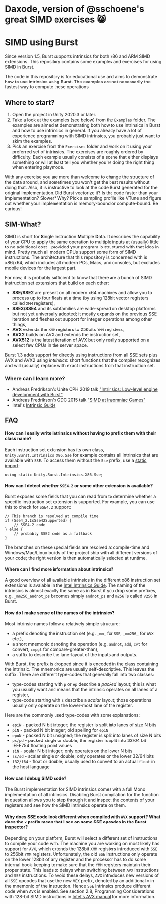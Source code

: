 # Daxode, version of @sschoene's great SIMD exercises 😸

# SIMD using Burst
Since version 1.5, Burst supports intrinsics for both x86 and ARM SIMD extensions. This repository contains some examples and exercises for using SIMD in Burst.

The code in this repository is for educational use and aims to demonstrate how to use intrinsics using Burst. The examples are not necessarily the fastest way to compute these operations

## Where to start?
 1. Open the project in Unity 2020.3 or later.
 2. Take a look at the examples (see below) from the `Examples` folder. The examples are aimed at demonstrating both how to use intrinsics in Burst and how to use intrinsics in general. If you already have a lot of experience programming with SIMD intrinsics, you probably just want to skim the examples.
 3. Pick an exercise from the `Exercises` folder and work on it using your preferred set of intrinsics. The exercises are roughly ordered by difficulty. Each example usually consists of a scene that either displays something or will at least tell you whether you're doing the right thing when entering playmode.

With any exercise you are more than welcome to change the structure of the data around, and sometimes you won't get the best results without doing that. Also, it is instructive to look at the code Burst generated for the original implementation. Did Burst vectorize it? Is the code faster than your implementation? Slower? Why? Pick a sampling profile like VTune and figure out whether your implementation is memory-bound or compute-bound. Be curious!

## SIM-What?
SIMD is short for **S**ingle **I**nstruction **M**ultiple **D**ata. It describes the capability of your CPU to apply the same operation to multiple inputs at (usually) little to no additional cost - provided your program is structured with that idea in mind. Pretty much all modern CPUs support some form of SIMD instructions. The architecture that this repository is concerned with is x86/x64, which includes all modern PCs, Macs, and consoles, but excludes mobile devices for the largest part.

For now, it is probably sufficient to know that there are a bunch of SIMD instruction set extensions that build on each other:
 * **SSE/SSE2** are present on all modern x64 machines and allow you to process up to four floats at a time (by using 128bit vector registers called `XMM` registers),
 * **SSE3/SSE4** and its subfamilies are wide-spread on desktop platforms but not yet universally adopted; it mostly expands on the previous SSE iteration and fleshes out support for integer operations among other things,
 * **AVX** extends the `XMM` registers to 256bits `YMM` registers,
 * **AVX2** builds on AVX and extends the instruction set,
 * **AVX512** is the latest iteration of AVX but only really supported on a select few CPUs in the server space.

Burst 1.3 adds support for directly using instructions from all SSE sets plus AVX and AVX2 using *intrinsics*: short functions that the compiler recognizes and will (usually) replace with exact instructions from that instruction set.

### Where can I learn more?
 * Andreas Fredrikson's Unite CPH 2019 talk ["Intrinsics: Low-level engine development with Burst"](https://www.youtube.com/watch?v=BpwvXkoFcp8)
 * Andreas Fredrikson's GDC 2015 talk ["SIMD at Insomniac Games"](https://www.gdcvault.com/play/1022248/SIMD-at-Insomniac-Games-How)
 * Intel's [Intrinsic Guide](https://software.intel.com/sites/landingpage/IntrinsicsGuide/)

## FAQ

#### How can I easily write intrinsics without having to prefix them with their class name?
Each instruction set extension has its own class, `Unity.Burst.Intrinsics.X86.Sse` for example contains all intrinsics that are available with `SSE`. To access them without the `Sse` prefix, use a [static import](https://docs.microsoft.com/en-us/dotnet/csharp/language-reference/keywords/using-static): 
```
using static Unity.Burst.Intrinsics.X86.Sse;
```

#### How can I detect whether `SSE4.2` or some other extension is available?
Burst exposes some fields that you can read from to determine whether a specific instruction set extension is supported. For example, you can use this to check for `SSE4.2` support:

```
// This branch is resolved at compile time
if (Sse4_2.IsSse42Supported) {
    // SSE4.2 code
} else {
    // probably SSE2 code as a fallback
}
```
The branches on these special fields are resolved at compile-time and Windows/Mac/Linux builds of the project ship with all different versions of your code; the right version is then automatically selected at runtime.

#### Where can I find more information about intrinsics?
A good overview of all available intrinsics in the different x86 instruction set extensions is avaiable in the [Intel Intrinsics Guide](https://software.intel.com/sites/landingpage/IntrinsicsGuide/). The naming of the intrinsics is almost exactly the same as in Burst if you drop some prefixes, e.g. `_mm256_andnot_ps` becomes simply `andnot_ps` and `m256` is called `v256` in Burst.

#### How do I make sense of the names of the intrinsics?
Most intrinsic names follow a relatively simple structure:
 * a prefix denoting the instruction set (e.g. `_mm_` for `SSE`, `_mm256_` for `AVX` etc.),
 * a short mnemonic denoting the operation (e.g. `andnot`, `add`, `cvt` for convert, `cmpgt` for compare-greater-than),
 * a suffix to describe the lane-layout of the inputs and outputs.

With Burst, the prefix is dropped since it is encoded in the class containing the intrinsic. The mnemonics are usually self-descriptive. This leaves the suffix. There are different type-codes that generally fall into two classes:
 * type-codes starting with `p` or `ep` describe a _packed_ layout; this is what you usually want and means that the intrinsic operates on all lanes of a register,
 * type-code starting with `s` describe a _scalar_ layout; those operations usually only operate on the lower-most lane of the register.

Here are the commonly used type-codes with some explanations:

 * `epiN` - packed N bit integer; the register is split into lanes of size N bits
 * `piN` - packed N bit integer; old spelling for `epiN`
 * `epuN` - packed N bit unsigned; the register is split into lanes of size N bits
 * `ps/pd` - packed single or double; the register is split into 32/64 bit IEEE754 floating point values
 * `siN` - scalar N bit integer; only operates on the lower N bits
 * `ss/sd` - scalar single or double; only operates on the lower 32/64 bits
 * `f32/f64` - float or double; usually used to convert to an actual `float` in the host language

#### How can I debug SIMD code?
The Burst implementation for SIMD intrinsics comes with a full Mono implementation of all intrinsics. Disabling Burst compilation for the function in question allows you to step through it and inspect the contents of your registers and see how the SIMD intrinsics operate on them.

#### Why does SSE code look different when compiled with `AVX` support? What does the `v` prefix mean that I see on some SSE opcodes in the Burst inspector?
Depending on your platform, Burst will select a different set of instructions to compile your code with. The machine you are working on most likely has support for `AVX`, which extends the 128bit `XMM` registers introduced with `SSE` to 256bit `YMM` registers. Unfortunately, the old `SSE` instructions only operate on the lower 128bit of any register and the processor has to do some internal book-keeping to make sure that the `YMM` registers maintain their proper state. This leads to delays when switching between `AVX` instructions and `SSE` instructions. To avoid these delays, `AVX` introduces new versions of all `SSE` opcodes that use the new `VEX` prefix, denoted by an additional `v` in the mnemonic of the instruction. Hence `SSE` intrinsics produce different code when `AVX` is enabled. See section 2.8, Programming Considerations with 128-bit SIMD instructions in [Intel's AVX manual](https://software.intel.com/sites/default/files/4f/5b/36945) for more information.
